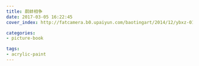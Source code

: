 ```yaml
---
title: 鹬蚌相争
date: 2017-03-05 16:22:45
cover_index: http://fatcamera.b0.upaiyun.com/baotingart/2014/12/ybxz-01-180x180.jpg

categories:
- picture-book

tags:
- acrylic-paint
---
```


